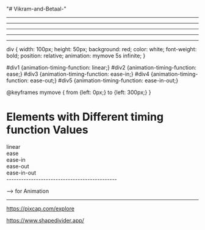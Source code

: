 "# Vikram-and-Betaal-" 
<!-- https://colorhunt.co/ -->
<!-- https://99designs.com/profiles/mercclass/designs/1266105 -->
<!-- https://www.remove.bg/upload -->
----------------------------------------------
<!-- .gallery-photo-item .overlay {
    position: absolute;
    background-color: transparent;
    background-color: rgba(238,63,70,.7);
    width: 100%;
    height: 100%;
    overflow: hidden;
} -->
----------------------------------------------
<!-- how can i add social media symbol in css -->
------------------------------------------
<!-- how to make effect in one tag using css -->
-----------------------------------------
<!-- when we can use align items and align justify in css -->
-------------------------------------------------------
div {
  width: 100px;
  height: 50px;
  background: red;
  color: white;
  font-weight: bold;
  position: relative;
  animation: mymove 5s infinite;
}

#div1 {animation-timing-function: linear;}
#div2 {animation-timing-function: ease;}
#div3 {animation-timing-function: ease-in;}
#div4 {animation-timing-function: ease-out;}
#div5 {animation-timing-function: ease-in-out;}

@keyframes mymove {
  from {left: 0px;}
  to {left: 300px;}
}
</style>
</head>
<body>

<h1>Elements with Different timing function Values</h1>

<div id="div1">linear</div>
<div id="div2">ease</div>
<div id="div3">ease-in</div>
<div id="div4">ease-out</div>
<div id="div5">ease-in-out</div>
---------------------------------------------

--> for Animation

<!-- https://animate.style/#documentation -->

----------------------------------------------------------

https://pixcap.com/explore

https://www.shapedivider.app/